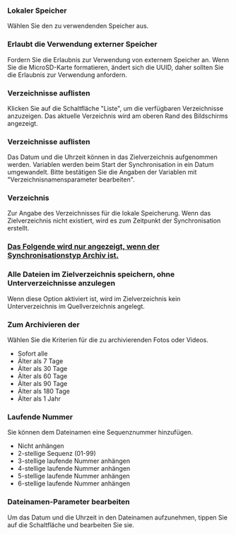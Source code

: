 ### Lokaler Speicher

Wählen Sie den zu verwendenden Speicher aus.

### Erlaubt  die Verwendung externer Speicher

Fordern Sie die Erlaubnis zur Verwendung von externem Speicher an. Wenn Sie die MicroSD-Karte formatieren, ändert sich die UUID, daher sollten Sie die Erlaubnis zur Verwendung anfordern.

### Verzeichnisse auflisten

Klicken Sie auf die Schaltfläche "Liste", um die verfügbaren Verzeichnisse anzuzeigen. Das aktuelle Verzeichnis wird am oberen Rand des Bildschirms angezeigt.

### Verzeichnisse auflisten
Das Datum und die Uhrzeit können in das Zielverzeichnis aufgenommen werden. Variablen werden beim Start der Synchronisation in ein Datum umgewandelt. Bitte bestätigen Sie die Angaben der Variablen mit "Verzeichnisnamensparameter bearbeiten".

### Verzeichnis
Zur Angabe des Verzeichnisses für die lokale Speicherung. Wenn das Zielverzeichnis nicht existiert, wird es zum Zeitpunkt der Synchronisation erstellt.

### <u>Das Folgende wird nur angezeigt, wenn der Synchronisationstyp Archiv ist.</u>
### Alle Dateien im Zielverzeichnis speichern, ohne Unterverzeichnisse anzulegen
Wenn diese Option aktiviert ist, wird im Zielverzeichnis kein Unterverzeichnis im Quellverzeichnis angelegt.
### Zum Archivieren der

Wählen Sie die Kriterien für die zu archivierenden Fotos oder Videos.

- Sofort alle
- Älter als 7 Tage
- Älter als 30 Tage
- Älter als 60 Tage
- Älter als 90 Tage
- Älter als 180 Tage
- Älter als 1 Jahr

### Laufende  Nummer

Sie können dem Dateinamen eine Sequenznummer hinzufügen.

- Nicht anhängen
- 2-stellige Sequenz (01-99)
- 3-stellige laufende Nummer anhängen
- 4-stellige laufende Nummer anhängen
- 5-stellige laufende Nummer anhängen
- 6-stellige laufende Nummer anhängen

### Dateinamen-Parameter  bearbeiten

Um das Datum und die Uhrzeit in den Dateinamen aufzunehmen, tippen Sie auf die Schaltfläche und bearbeiten Sie sie.

